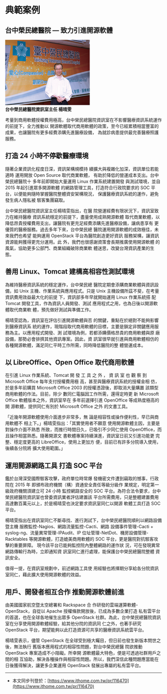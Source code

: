 # 典範案例

## 台中榮民總醫院 — 致力引進開源軟體

![](/assets/vghtc-1.png)  
**台中榮民總醫院資訊室主任 楊晴雯**

考量到商用軟體授權費用極高，台中榮民總醫院資訊室在不影響醫療資訊系統運作的前提下，全力推動以 開源軟體取代商用軟體的政策，至今已經累積相當豐富的成果，也讓醫院有更多經費添購先進醫療設備， 為就診病患提供最完善醫療照護服務。

## 打造 24 小時不停歇醫療環境

隨著企業資訊化程度日深，資訊架構規模持 續擴大與複雜化加深，資訊單位若能適時 運用開放 Open Source 取代商業軟體， 有助於降低的營運成本支出。台中榮民總醫院十 多年前即開始大量運用 Linux 作業系統建置開發 與測試環境，並自 2015 年起引進眾多開源軟體 的網路管理工具，打造符合行政院要求的 SOC 平 台，以便能夠隨時掌握醫院整體資安架構現況， 保護醫療資訊系統的運作，避免發生病人隱私被 駭客集團竊取。

台中榮民總醫院資訊室主任楊晴雯指出，在醫 院營運經費有限狀況下，資訊室致力在維持醫療 資訊系統穩定的前提下，盡量使用成熟開源軟體 取代商業軟體，以降低昂貴授權費用支出，讓醫院有更充足經費添購先進醫療設備，讓病患享有 更優質的醫療服務。過去多年下來，台中榮民總 醫院運用開源軟體的成效極佳，未來我們也希望 能夠運用 OpenStack 平台為醫院創造更好資訊 服務架構，讓資訊資源能夠獲得更充分運用。此 外，我們也很感謝資策會長期推廣使用開源軟體 的風氣，協助更多公部門、商業組織破除商業軟 體迷思，改變台灣資訊產業的生態。

## 善用 Linux、Tomcat 建構高相容性測試環境

為維持醫療資訊系統的穩定運作，台中榮民總 醫院定期會添購商業軟體與資訊設備，如 Unix 主機、作業系統與應用程式。只是 Unix 主機設備所茲不斐，在考量資訊費用效益最大化的前提 下，資訊部多年早就開始運用 Linux 作業系統搭 配 Tomcat 開發工具，作為資訊人員開發、測試 應用程式之用，也為日後以開源軟體取代商業軟 體，預先做好測試與準備工作。

楊晴雯認為，資訊室在評估引進開源軟體與否 的關鍵，重點在於絕對不能夠影響到醫療資訊系 統的運作，現階段取代商用軟體的目標，主要是鎖定非關鍵應用服務為主。以應用程式開發、測 試環境為例，若都添購價格昂貴的商用軟體與原 廠設備，那勢必會排擠其他資訊專案。因此，資 訊室很早就引進與商用軟體相仿的各種開源軟體，滿足同仁平時工作所需，同時降低醫院的整 體營運成本。

## 以 LibreOffice、Open Office 取代商用軟體

在引進 Linux 作業系統、Tomcat 開 發 工 具 之 外 ， 資 訊 室 也 觀 察 到 Microsoft Office 每年支付授權費用極 高，甚至與醫療資訊系統的授權金相 仿，於是多年前購買 Microsoft Office 2003 的授權憑證後，即取消大量購置 該類型商用軟體的作法。目前，除少 數同仁電腦因工作所需，還得定時更 新 Microsoft Office 軟體版本之外，資訊室早在 多年前選擇引進 OpenOffice 等成熟度極高的開 源軟體，提供同仁有別於 Microsoft Office 之外 的文書工具。

「近幾年開源軟體使用介面進步非常多，無 論是相容性或操作便利性，早已與商用軟體不 相上下。」楊晴雯指出：「其實使用者不願意 使用開源軟體主因，主要是對操作介面不熟悉 所致，而推行時間日久，已吸引不少同仁使用 OpenOffice，而且操作相當熟悉。隨著開源文 書軟體專案持續演進，資訊室日前又引進功能更 完整、穩定度更高的 LibreOffice，使用上更加方 便，目前已有許多分院導入使用，後續各分院將 擴大使用範圍。」

## 運用開源網路工具 打造 SOC 平台

鑑於台灣深受國際駭客攻擊，政府單位時常爆 發機密文件遭到竊取的憾事，行政院在 2015 年 即頒布政府機關（構）資通安全責任等級分級作 業規定，明定第一級政府機關須建立可 24 小時 監控網路安全的 SOC 平台。為符合法令要求，台中榮民總醫院資訊室也曾委資訊業者評估建置該 平台所需費用，只是整體建置費用高達數百萬元以上，於是楊晴雯也決定要求資訊室同仁以開源 軟體工具打造 SOC 平台。

楊晴雯指出在資訊室同仁不斷尋找、進行測試下，台中榮民總醫院順利以網路設備暨主機 服務監控-Nagios、網路流量監控-Cacti、網路 設備事件管理-Cacti + syslog-ng、流量異常管理-IPAudit、IP 位址管理-NetDot、機房設備管理-Racktables 等開源軟體，打造媲美商用軟體的 SOC 平台，更是醫院對抗駭客攻擊的重要屏障。 現今該平台已能夠監控院內整體網路的運作狀 況，可在發現異常網路傳輸行為時，立即通知資 訊室同仁進行處理，能保護台中榮民總醫院整體 資訊安全。

值得一提，在資訊室規劃中，前述網路工具使 用經驗也將擇期分享給各分院資訊室同仁，藉此擴大使用開源軟體的效益。

## 用戶、開發者相互合作 推動開源軟體前進

由美國國家航空暨太空總署和 Rackspace 合 作研發的雲端運算軟體-OpenStack，自從以 Apache 授權條款開放後，已成為多數企業打造 私有雲平台的首選，也在全球各地催生出眾多 OpenStack 社群。為此，台中榮民總醫院資訊室在分享使用開源軟體經驗，給其他分院的資訊同 仁之外，也著手研究 OpenStack 平台，期望能夠以此打造資源可共享的醫療資訊系統雲平台。

楊晴雯表示，儘管 OpenStack 在全球受到極大矚目，但日前也發生新版本問世之後，無法執行 舊版本應用程式的相容性問題，對台中榮民總醫 院欲推動 OpenStack 專案造成不小阻礙。所幸開 源軟體最大特色，便是可透過社群用戶之間的相 互協助，解決各種操作與相容性問題。所以，我們深信此種問題應當能在日後獲得解決，讓更多企業運用 OpenStack 發展出專屬的私有雲平台。

---

* 本文同步刊登於：[https://www.ithome.com.tw/pr/116470](https://www.ithome.com.tw/pr/116470)



